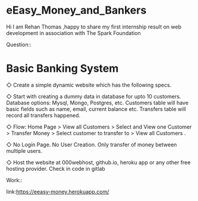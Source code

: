 # eEasy_Money_and_Bankers

Hi I am Rehan Thomas ,happy to share my first internship result on web development in association with The Spark Foundation

Question::

# Basic Banking System

◇ Create a simple dynamic website which has the following specs.

◇ Start with creating a dummy data in database for upto 10 
   customers. Database options: Mysql, Mongo, Postgres, etc. 
   Customers table will have basic fields such as name, email, 
   current balance etc. Transfers table will record all transfers 
   happened.
   
◇ Flow: Home Page > View all Customers > Select and View one 
   Customer > Transfer Money > Select customer to transfer to > 
   View all Customers . 
   
◇ No Login Page. No User Creation. Only transfer of money 
   between multiple users. 
   
◇ Host the website at 000webhost, github.io, heroku app or any 
   other free hosting provider. Check in code in gitlab

Work::

link:https://eeasy-money.herokuapp.com/
